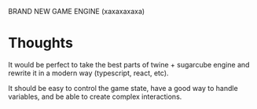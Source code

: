 BRAND NEW GAME ENGINE (хахахахаха)

# Thoughts

It would be perfect to take the best parts of twine + sugarcube engine and rewrite it in a modern way (typescript, react, etc).

It should be easy to control the game state, have a good way to handle variables, and be able to create complex interactions.
